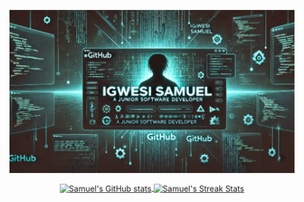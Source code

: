 ![Banner](https://github.com/SamuelIgwesi/SamuelIgwesi/blob/main/github%20banner.webp)

<div align="center">
  <a href="https://github.com/SamuelIgwesi/github-readme-stats">
    <img align="center" width="49%" src="https://github-readme-stats.vercel.app/api?username=SamuelIgwesi&show_icons=true&include_all_commits=true&theme=tokyonight&hide_border=true&hide_rank=true&rank_icon=percentile" alt="Samuel's GitHub stats" />
  </a>
  <a href="https://streak-stats.demolab.com/?user=SamuelIgwesi&theme=tokyonight">
    <img align="center" width="49%" src="https://streak-stats.demolab.com?user=SamuelIgwesi&theme=tokyonight&hide_border=true" alt="Samuel's Streak Stats" />
  </a>
</div>

